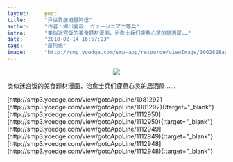 ```yaml
---
layout:     post
title:      "异世界居酒屋阿信"
author:     "作者：蝉川夏哉  ヴァージニア二等兵"
intro:      "类似迷宫饭的美食题材漫画，治愈士兵们疲惫心灵的居酒屋……"
date:       "2018-02-14 16:57:03"
tags:       "屋阿信"
image:      "http://smp.yoedge.com/smp-app/resource/viewImage/1002828appline.png"
---
```

<div style="text-align: center">
<p><img src="http://smp.yoedge.com/smp-app/resource/viewImage/1002828appline.png"/></p>
</div>
<p class="post-meta">
<span>类似迷宫饭的美食题材漫画，治愈士兵们疲惫心灵的居酒屋……</span>
</p>
[http://smp3.yoedge.com/view/gotoAppLine/1081292](http://smp3.yoedge.com/view/gotoAppLine/1081292){:target="_blank"}
[http://smp3.yoedge.com/view/gotoAppLine/1112950](http://smp3.yoedge.com/view/gotoAppLine/1112950){:target="_blank"}
[http://smp3.yoedge.com/view/gotoAppLine/1112949](http://smp3.yoedge.com/view/gotoAppLine/1112949){:target="_blank"}
[http://smp3.yoedge.com/view/gotoAppLine/1112948](http://smp3.yoedge.com/view/gotoAppLine/1112948){:target="_blank"}


